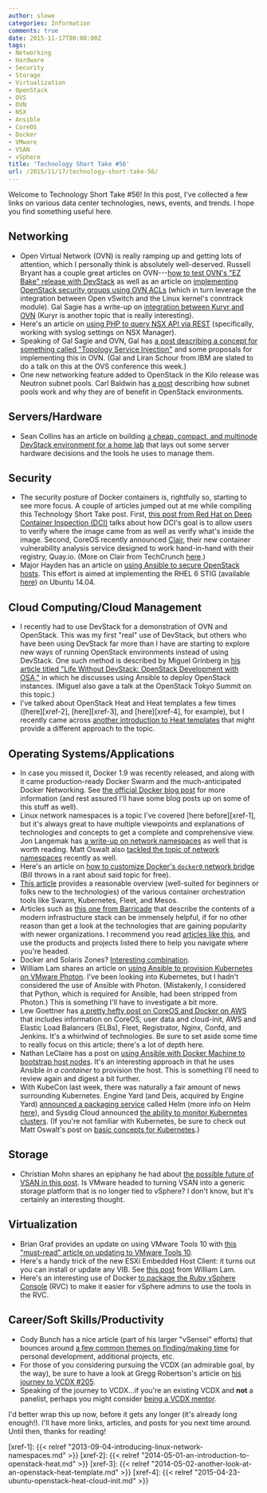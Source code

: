 ```yaml
---
author: slowe
categories: Information
comments: true
date: 2015-11-17T00:00:00Z
tags:
- Networking
- Hardware
- Security
- Storage
- Virtualization
- OpenStack
- OVS
- OVN
- NSX
- Ansible
- CoreOS
- Docker
- VMware
- VSAN
- vSphere
title: 'Technology Short Take #56'
url: /2015/11/17/technology-short-take-56/
---
```


Welcome to Technology Short Take #56! In this post, I've collected a few links on various data center technologies, news, events, and trends. I hope you find something useful here.

## Networking

* Open Virtual Network (OVN) is really ramping up and getting lots of attention, which I personally think is absolutely well-deserved. Russell Bryant has a couple great articles on OVN---[how to test OVN's "EZ Bake" release with DevStack][link-3] as well as an article on [implementing OpenStack security groups using OVN ACLs][link-4] (which in turn leverage the integration between Open vSwitch and the Linux kernel's conntrack module). Gal Sagie has a write-up on [integration between Kuryr and OVN][link-5] (Kuryr is another topic that is really interesting).
* Here's an article on [using PHP to query NSX API via REST][link-20] (specifically, working with syslog settings on NSX Manager).
* Speaking of Gal Sagie and OVN, Gal has [a post describing a concept for something called "Topology Service Injection"][link-21] and some proposals for implementing this in OVN. (Gal and Liran Schour from IBM are slated to do a talk on this at the OVS conference this week.)
* One new networking feature added to OpenStack in the Kilo release was Neutron subnet pools. Carl Baldwin has [a post][link-33] describing how subnet pools work and why they are of benefit in OpenStack environments.

## Servers/Hardware

* Sean Collins has an article on building [a cheap, compact, and multinode DevStack environment for a home lab][link-27] that lays out some server hardware decisions and the tools he uses to manage them.

## Security

* The security posture of Docker containers is, rightfully so, starting to see more focus. A couple of articles jumped out at me while compiling this Technology Short Take post. First, [this post from Red Hat on Deep Container Inspection (DCI)][link-18] talks about how DCI's goal is to allow users to verify where the image came from as well as verify what's inside the image. Second, CoreOS recently announced [Clair][link-19], their new container vulnerability analysis service designed to work hand-in-hand with their registry, Quay.io. (More on Clair from TechCrunch [here][link-28].)
* Major Hayden has an article on [using Ansible to secure OpenStack hosts][link-23]. This effort is aimed at implementing the RHEL 6 STIG (available [here][link-24]) on Ubuntu 14.04.

## Cloud Computing/Cloud Management

* I recently had to use DevStack for a demonstration of OVN and OpenStack. This was my first "real" use of DevStack, but others who have been using DevStack far more than I have are starting to explore new ways of running OpenStack environments instead of using DevStack. One such method is described by Miguel Grinberg in [his article titled "Life Without DevStack: OpenStack Development with OSA,"][link-8] in which he discusses using Ansible to deploy OpenStack instances. (Miguel also gave a talk at the OpenStack Tokyo Summit on this topic.)
* I've talked about OpenStack Heat and Heat templates a few times ([here][xref-2], [here][xref-3], and [here][xref-4], for example), but I recently came across [another introduction to Heat templates][link-36] that might provide a different approach to the topic.

## Operating Systems/Applications

* In case you missed it, Docker 1.9 was recently released, and along with it came production-ready Docker Swarm and the much-anticipated Docker Networking. See [the official Docker blog post][link-12] for more information (and rest assured I'll have some blog posts up on some of this stuff as well).
* Linux network namespaces is a topic I've covered [here before][xref-1], but it's always great to have multiple viewpoints and explanations of technologies and concepts to get a complete and comprehensive view. Jon Langemak has [a write-up on network namespaces][link-1] as well that is worth reading. Matt Oswalt also [tackled the topic of network namespaces][link-35] recently as well.
* Here's an article on [how to customize Docker's `docker0` network bridge][link-2] (Bill throws in a rant about said topic for free).
* [This article][link-6] provides a reasonable overview (well-suited for beginners or folks new to the technologies) of the various container orchestration tools like Swarm, Kubernetes, Fleet, and Mesos.
* Articles such as [this one from Barricade][link-9] that describe the contents of a modern infrastructure stack can be immensely helpful, if for no other reason than get a look at the technologies that are gaining popularity with newer organizations. I recommend you read [articles like this][link-10], and use the products and projects listed there to help you navigate where you're headed.
* Docker and Solaris Zones? [Interesting combination][link-14].
* William Lam shares an article on [using Ansible to provision Kubernetes on VMware Photon][link-16]. I've been looking into Kubernetes, but I hadn't considered the use of Ansible with Photon. (Mistakenly, I considered that Python, which is required for Ansible, had been stripped from Photon.) This is something I'll have to investigate a bit more.
* Lew Goettner has [a pretty hefty post on CoreOS and Docker on AWS][link-25] that includes information on CoreOS, user data and cloud-init, AWS and Elastic Load Balancers (ELBs), Fleet, Registrator, Nginx, Confd, and Jenkins. It's a whirlwind of technologies. Be sure to set aside some time to really focus on this article; there's a lot of depth here.
* Nathan LeClaire has a post on [using Ansible with Docker Machine to bootstrap host nodes][link-26]. It's an interesting approach in that he uses Ansible _in a container_ to provision the host. This is something I'll need to review again and digest a bit further.
* With KubeCon last week, there was naturally a fair amount of news surrounding Kubernetes. Engine Yard (and Deis, acquired by Engine Yard) [announced a packaging service][link-29] called Helm (more info on Helm [here][link-30]), and Sysdig Cloud announced [the ability to monitor Kubernetes clusters][link-31]. (If you're not familiar with Kubernetes, be sure to check out Matt Oswalt's post on [basic concepts for Kubernetes][link-32].)

## Storage

* Christian Mohn shares an epiphany he had about [the possible future of VSAN in this post][link-13]. Is VMware headed to turning VSAN into a generic storage platform that is no longer tied to vSphere? I don't know, but it's certainly an interesting thought.

## Virtualization

* Brian Graf provides an update on using VMware Tools 10 with [this "must-read" article on updating to VMware Tools 10][link-15].
* Here's a handy trick of the new ESXi Embedded Host Client: it turns out you can install or update any VIB. See [this post][link-22] from William Lam.
* Here's an interesting use of Docker [to package the Ruby vSphere Console][link-34] (RVC) to make it easier for vSphere admins to use the tools in the RVC.

## Career/Soft Skills/Productivity

* Cody Bunch has a nice article (part of his larger "vSensei" efforts) that bounces around [a few common themes on finding/making time][link-7] for personal development, additional projects, etc.
* For those of you considering pursuing the VCDX (an admirable goal, by the way), be sure to have a look at Gregg Robertson's article on [his journey to VCDX #205][link-11].
* Speaking of the journey to VCDX...if you're an existing VCDX and **not** a panelist, perhaps you might consider [being a VCDX mentor][link-17].

I'd better wrap this up now, before it gets any longer (it's already long enough!). I'll have more links, articles, and posts for you next time around. Until then, thanks for reading!



[link-1]: http://www.dasblinkenlichten.com/an-introduction-to-network-namespaces/
[link-2]: https://blog.plein.org/2015/08/11/how-to-customize-docker0-network-options-in-docker/
[link-3]: http://blog.russellbryant.net/2015/05/14/an-ez-bake-ovn-for-openstack/
[link-4]: http://blog.russellbryant.net/2015/10/22/openstack-security-groups-using-ovn-acls/
[link-5]: http://galsagie.github.io/sdn/openstack/docker/kuryr/neutron/2015/10/10/kuryr-ovn/
[link-6]: http://radar.oreilly.com/2015/10/swarm-v-fleet-v-kubernetes-v-mesos.html
[link-7]: http://blog.codybunch.com/2015/11/02/vSensei-Finding-Time/
[link-8]: https://developer.rackspace.com/blog/life-without-devstack-openstack-development-with-osa/
[link-9]: https://blog.barricade.io/running-a-modern-infrastructure-stack/
[link-10]: https://segment.com/blog/rebuilding-our-infrastructure/
[link-11]: http://thesaffageek.co.uk/2015/10/30/vcdx-205/
[link-12]: https://blog.docker.com/2015/11/docker-1-9-production-ready-swarm-multi-host-networking/
[link-13]: http://vninja.net/virtualization/vmware-vsan-more-than-meets-the-eye/
[link-14]: https://blog.docker.com/2015/08/docker-oracle-solaris-zones/
[link-15]: https://blogs.vmware.com/vsphere/2015/11/updating-to-vmware-tools-10-must-read.html
[link-16]: http://www.virtuallyghetto.com/2015/11/using-ansible-to-provision-a-kubernetes-cluster-on-vmware-photon.html
[link-17]: http://www.simonlong.co.uk/blog/2015/11/03/vcdx-mentors-we-need-you/
[link-18]: http://rhelblog.redhat.com/2015/09/03/what-is-deep-container-inspection-dci-and-why-is-it-important/
[link-19]: https://github.com/coreos/clair
[link-20]: http://www.sneaku.com/2015/11/09/using-php-to-query-nsx-v-via-rest/
[link-21]: http://galsagie.github.io/sdn/nfv/openstack/ovs/dragonflow/2015/11/10/topology-service-injection/
[link-22]: http://www.virtuallyghetto.com/2015/11/neat-way-of-installing-or-updating-any-vib-using-just-the-esxi-embedded-host-client.html
[link-23]: http://www.ansible.com/blog/securing-openstack-hosts-with-ansible
[link-24]: http://iase.disa.mil/stigs/os/unix-linux/Pages/index.aspx
[link-25]: https://www.goettner.net/2015/coreos-and-docker-on-aws-revised/
[link-26]: http://nathanleclaire.com/blog/2015/11/10/using-ansible-with-docker-machine-to-bootstrap-host-nodes/
[link-27]: http://coreitpro.com/2015/11/11/devstack-home-lab-pt1.html
[link-28]: http://techcrunch.com/2015/11/13/coreos-launches-clair-an-open-source-tool-for-monitoring-container-security/
[link-29]: http://sdtimes.com/engine-yard-container-group-launches-kubernetes-packaging-system/
[link-30]: http://helm.sh
[link-31]: https://sysdig.com/monitoring-kubernetes-with-sysdig-cloud/
[link-32]: http://keepingitclassless.net/2015/11/kubernetes-basic-concepts/
[link-33]: http://blog.episodicgenius.com/post/neutron-subnet-pools/
[link-34]: http://www.virtuallyghetto.com/2015/11/docker-container-for-the-ruby-vsphere-console-rvc.html
[link-35]: http://keepingitclassless.net/2015/10/namespaces-new-access-layer/
[link-36]: http://captainkvm.com/2015/11/intro-to-heat-templates/
[xref-1]: {{< relref "2013-09-04-introducing-linux-network-namespaces.md" >}}
[xref-2]: {{< relref "2014-05-01-an-introduction-to-openstack-heat.md" >}}
[xref-3]: {{< relref "2014-05-02-another-look-at-an-openstack-heat-template.md" >}}
[xref-4]: {{< relref "2015-04-23-ubuntu-openstack-heat-cloud-init.md" >}}
